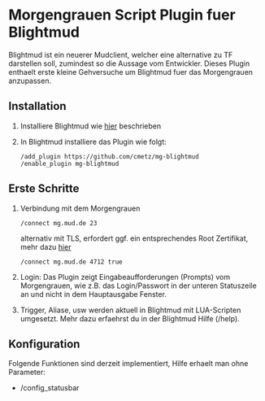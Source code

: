 # Morgengrauen Script Plugin fuer Blightmud

Blightmud ist ein neuerer Mudclient, welcher eine alternative zu TF darstellen soll, zumindest so die Aussage vom Entwickler. Dieses Plugin enthaelt erste kleine Gehversuche um Blightmud fuer das Morgengrauen anzupassen.

## Installation
1. Installiere Blightmud wie [hier](https://github.com/Blightmud/Blightmud) beschrieben
   
2. In Blightmud installiere das Plugin wie folgt:
    ```
    /add_plugin https://github.com/cmetz/mg-blightmud
    /enable_plugin mg-blightmud
    ```

## Erste Schritte
1. Verbindung mit dem Morgengrauen
   ```
   /connect mg.mud.de 23 
   ```
   alternativ mit TLS, erfordert ggf. ein entsprechendes Root Zertifikat, mehr dazu [hier](https://mg.mud.de/download/stunnel.shtml)
   ```
   /connect mg.mud.de 4712 true
   ```

2. Login:
   Das Plugin zeigt Eingabeaufforderungen (Prompts) vom Morgengrauen, wie z.B. das Login/Passwort in der unteren Statuszeile an und nicht in dem Hauptausgabe Fenster.

3. Trigger, Aliase, usw werden aktuell in Blightmud mit LUA-Scripten umgesetzt. Mehr dazu erfaehrst du in der Blightmud Hilfe (/help).

## Konfiguration
Folgende Funktionen sind derzeit implementiert, Hilfe erhaelt man ohne Parameter:

- /config_statusbar